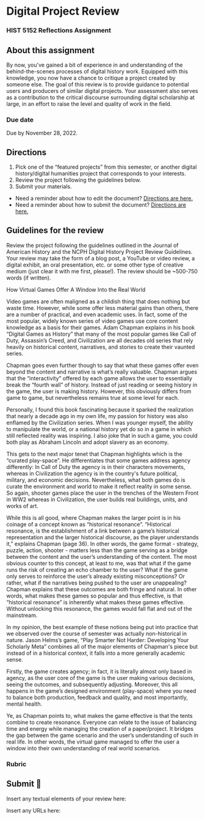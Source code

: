 # Digital Project Review
### HIST 5152 Reflections Assignment

## About this assignment
By now, you've gained a bit of experience in and understanding of the behind-the-scenes processes of digital history work. Equipped with this knowledge, you now have a chance to critique a project created by someone else. The goal of this review is to provide guidance to potential users and producers of similar digital projects. Your assessment also serves as a contribution to the critical discourse surrounding digital scholarship at large, in an effort to raise the level and quality of work in the field.

### Due date
Due by November 28, 2022.

## Directions
1. Pick one of the “featured projects” from this semester, or another digital history/digital humanities project that corresponds to your interests. 
2. Review the project following the guidelines below.
3. Submit your materials.
  - Need a reminder about how to edit the document? [Directions are here.](https://github.com/HIST5152/assignments/blob/main/README.md#editing-the-documents)
  - Need a reminder about how to submit the document? [Directions are here.](https://github.com/HIST5152/assignments/blob/main/README.md#submitting-the-documents)

## Guidelines for the review
Review the project following the guidelines outlined in the Journal of American History and the NCPH Digital History Project Review Guidelines. Your review may take the form of a blog post, a YouTube or video review, a digital exhibit, an oral presentation, etc. or some other type of creative medium (just clear it with me first, please!). The review should be ~500-750 words (if written).

How Virtual Games Offer A Window Into the Real World

Video games are often maligned as a childish thing that does nothing but waste time. However, while some offer less material gains than others, there are a number of practical, and even academic uses. In fact, some of the most popular, widely known series of video games use core content knowledge as a basis for their games. Adam Chapman explains in his book “Digital Games as History” that many of the most popular games like Call of Duty, Assassin’s Creed, and Civilization are all decades old series that rely heavily on historical content, narratives, and stories to create their vaunted series. 

Chapman goes even further though to say that what these games offer even beyond the content and narrative is what’s really valuable. Chapman argues that the “interactivity” offered by each game allows the user to essentially break the “fourth wall” of history. Instead of just reading or seeing history in the game, the user is making history. However, this obviously differs from game to game, but nevertheless remains true at some level for each.

Personally, I found this book fascinating because it sparked the realization that nearly a decade ago in my own life, my passion for history was also enflamed by the Civilization series. When I was younger myself, the ability to manipulate the world, or a national history yet do so in a game in which still reflected reality was inspiring. I also joke that in such a game, you could both play as Abraham Lincoln and adopt slavery as an economy.

This gets to the next major tenet that Chapman highlights which is the “curated play-space”. He differentiates that some games address agency differently: In Call of Duty the agency is in their characters movements, whereas in Civilization the agency is in the country's future political, military, and economic decisions. Nevertheless, what both games do is curate the environment and world to make it reflect reality in some sense. So again, shooter games place the user  in the trenches of the Western Front in WW2 whereas in Civilization, the user builds real buildings, units, and works of art.

While this is all good, where Chapman makes the larger point is in his coinage of a concept known as “historical resonance”. “Historical resonance, is the establishment of a link between a game’s historical representation and the larger historical discourse, as the player understands it,” explains Chapman (page 36). In other words, the game format - strategy, puzzle, action, shooter - matters less than the game serving as a bridge between the content and the user’s understanding of the content. The most obvious counter to this concept, at least to me, was that what if the game runs the risk of creating an echo chamber to the user? What if the game only serves to reinforce the user’s already existing misconceptions? Or rather, what if the narratives being pushed to the user are unappealing? Chapman explains that these outcomes are both fringe and natural. In other words, what makes these games so popular and thus effective, is that “historical resonance” is inherently what makes these games effective. Without unlocking this resonance, the games would fall flat and out of the mainstream.

In my opinion, the best example of these notions being put into practice that we observed over the course of semester was actually non-historical in nature. Jason Helms’s game, “Play Smarter Not Harder: Developing Your Scholarly Meta” combines all of the major elements of Chapman's piece but instead of in a historical context, it falls into a more generally academic sense.

Firstly, the game creates agency; in fact, it is literally almost only based in agency, as the user core of the game is the user making various decisions, seeing the outcomes, and subsequently adjusting. Moreover, this all happens in the game’s designed environment (play-space) where you need to balance both production, feedback and quality, and most importantly, mental health. 

Ye, as Chapman points to, what makes the game effective is that the tents combine to create resonance. Everyone can relate to the issue of balancing time and energy while managing the creation of a paper/project. It bridges the gap between the game scenario and the user’s understanding of such in real life. In other words, the virtual game managed to offer the user a window into their own understanding of real world scenarios.


### Rubric

## Submit 🎯
Insert any textual elements of your review here:

Insert any URLs here:
